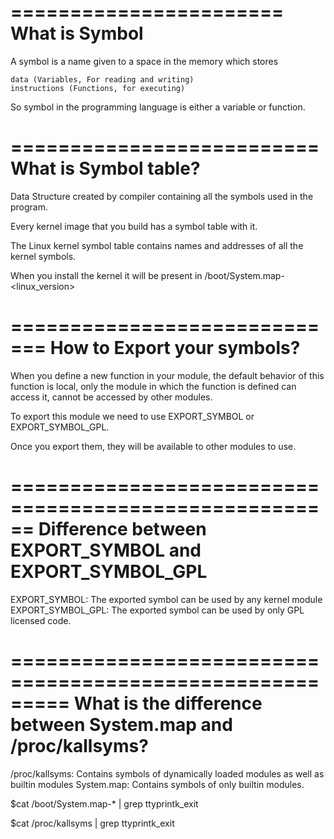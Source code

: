 =======================
What is Symbol
=======================

A symbol is a name given to a space in the memory which stores

	data (Variables, For reading and writing)
	instructions (Functions, for executing)

So symbol in the programming language is either a variable or function.

==========================
What is Symbol table?
==========================

Data Structure created by compiler containing all the symbols used in the program.

Every kernel image that you build has a symbol table with it. 

The Linux kernel symbol table contains names and addresses of all the kernel symbols. 

When you install the kernel it will be present in /boot/System.map-<linux_version>

=============================
How to Export your symbols?
=============================

When you define a new function in your module, the default behavior of this function is local, only the module in which the function is defined can access it, cannot be accessed by other modules.

To export this module we need to use EXPORT_SYMBOL or EXPORT_SYMBOL_GPL.

Once you export them, they will be available to other modules to use.

======================================================
Difference between EXPORT_SYMBOL and EXPORT_SYMBOL_GPL
======================================================

EXPORT_SYMBOL: The exported symbol can be used by any kernel module
EXPORT_SYMBOL_GPL: The exported symbol can be used by only GPL licensed code.


=========================================================
What is the difference between System.map and /proc/kallsyms?
=============================================================

/proc/kallsyms: Contains symbols of dynamically loaded modules as well as builtin modules
System.map: Contains symbols of only builtin modules.

$cat /boot/System.map-* | grep ttyprintk_exit

$cat /proc/kallsyms | grep ttyprintk_exit



